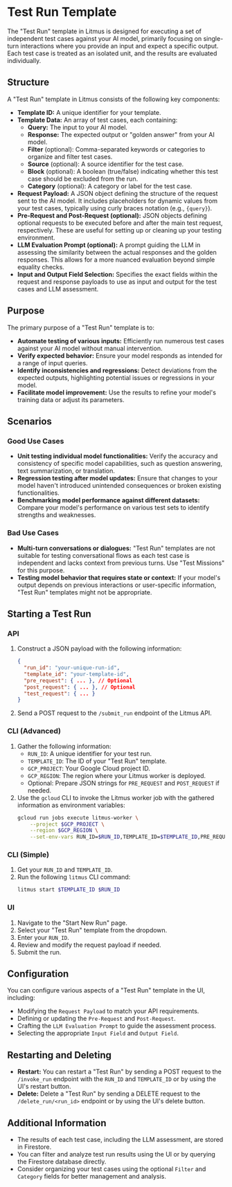 # Test Run Template

The "Test Run" template in Litmus is designed for executing a set of independent test cases against your AI model, primarily focusing on single-turn interactions where you provide an input and expect a specific output. Each test case is treated as an isolated unit, and the results are evaluated individually.

## Structure

A "Test Run" template in Litmus consists of the following key components:

- **Template ID:** A unique identifier for your template.
- **Template Data:** An array of test cases, each containing:
  - **Query:** The input to your AI model.
  - **Response:** The expected output or "golden answer" from your AI model.
  - **Filter** (optional): Comma-separated keywords or categories to organize and filter test cases.
  - **Source** (optional): A source identifier for the test case.
  - **Block** (optional): A boolean (true/false) indicating whether this test case should be excluded from the run.
  - **Category** (optional): A category or label for the test case.
- **Request Payload:** A JSON object defining the structure of the request sent to the AI model. It includes placeholders for dynamic values from your test cases, typically using curly braces notation (e.g., `{query}`).
- **Pre-Request and Post-Request (optional):** JSON objects defining optional requests to be executed before and after the main test request, respectively. These are useful for setting up or cleaning up your testing environment.
- **LLM Evaluation Prompt (optional):** A prompt guiding the LLM in assessing the similarity between the actual responses and the golden responses. This allows for a more nuanced evaluation beyond simple equality checks.
- **Input and Output Field Selection:** Specifies the exact fields within the request and response payloads to use as input and output for the test cases and LLM assessment.

## Purpose

The primary purpose of a "Test Run" template is to:

- **Automate testing of various inputs:** Efficiently run numerous test cases against your AI model without manual intervention.
- **Verify expected behavior:** Ensure your model responds as intended for a range of input queries.
- **Identify inconsistencies and regressions:** Detect deviations from the expected outputs, highlighting potential issues or regressions in your model.
- **Facilitate model improvement:** Use the results to refine your model's training data or adjust its parameters.

## Scenarios

### Good Use Cases

- **Unit testing individual model functionalities:** Verify the accuracy and consistency of specific model capabilities, such as question answering, text summarization, or translation.
- **Regression testing after model updates:** Ensure that changes to your model haven't introduced unintended consequences or broken existing functionalities.
- **Benchmarking model performance against different datasets:** Compare your model's performance on various test sets to identify strengths and weaknesses.

### Bad Use Cases

- **Multi-turn conversations or dialogues:** "Test Run" templates are not suitable for testing conversational flows as each test case is independent and lacks context from previous turns. Use "Test Missions" for this purpose.
- **Testing model behavior that requires state or context:** If your model's output depends on previous interactions or user-specific information, "Test Run" templates might not be appropriate.

## Starting a Test Run

### API

1. Construct a JSON payload with the following information:
   ```json
   {
     "run_id": "your-unique-run-id",
     "template_id": "your-template-id",
     "pre_request": { ... }, // Optional
     "post_request": { ... }, // Optional
     "test_request": { ... }
   }
   ```
2. Send a POST request to the `/submit_run` endpoint of the Litmus API.

### CLI (Advanced)

1. Gather the following information:
   - `RUN_ID`: A unique identifier for your test run.
   - `TEMPLATE_ID`: The ID of your "Test Run" template.
   - `GCP_PROJECT`: Your Google Cloud project ID.
   - `GCP_REGION`: The region where your Litmus worker is deployed.
   - Optional: Prepare JSON strings for `PRE_REQUEST` and `POST_REQUEST` if needed.
2. Use the `gcloud` CLI to invoke the Litmus worker job with the gathered information as environment variables:
   ```bash
   gcloud run jobs execute litmus-worker \
       --project $GCP_PROJECT \
       --region $GCP_REGION \
       --set-env-vars RUN_ID=$RUN_ID,TEMPLATE_ID=$TEMPLATE_ID,PRE_REQUEST='$PRE_REQUEST',POST_REQUEST='$POST_REQUEST'
   ```

### CLI (Simple)

1. Get your `RUN_ID` and `TEMPLATE_ID`.
2. Run the following `litmus` CLI command:
   ```bash
   litmus start $TEMPLATE_ID $RUN_ID
   ```

### UI

1. Navigate to the "Start New Run" page.
2. Select your "Test Run" template from the dropdown.
3. Enter your `RUN_ID`.
4. Review and modify the request payload if needed.
5. Submit the run.

## Configuration

You can configure various aspects of a "Test Run" template in the UI, including:

- Modifying the `Request Payload` to match your API requirements.
- Defining or updating the `Pre-Request` and `Post-Request`.
- Crafting the `LLM Evaluation Prompt` to guide the assessment process.
- Selecting the appropriate `Input Field` and `Output Field`.

## Restarting and Deleting

- **Restart:** You can restart a "Test Run" by sending a POST request to the `/invoke_run` endpoint with the `RUN_ID` and `TEMPLATE_ID` or by using the UI's restart button.
- **Delete:** Delete a "Test Run" by sending a DELETE request to the `/delete_run/<run_id>` endpoint or by using the UI's delete button.

## Additional Information

- The results of each test case, including the LLM assessment, are stored in Firestore.
- You can filter and analyze test run results using the UI or by querying the Firestore database directly.
- Consider organizing your test cases using the optional `Filter` and `Category` fields for better management and analysis.
